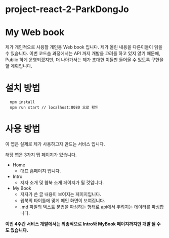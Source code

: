 # project-react-2-ParkDongJo

# My Web book
제가 개인적으로 사용할 개인용 Web book 입니다. 제가 올린 내용을 다른이들이 읽을 수 있습니다.
이번 코드숨 과정에서는 API 까지 개발을 고려를 하고 있지 않기 때문에, Public 하게 운영되겠지만,
더 나아가서는 제가 초대한 이들만 들어올 수 있도록 구현을 할 계획입니다.

# 설치 방법
```
  npm install
  npm run start // localhost:8080 으로 확인
```

# 사용 방법

이 앱은 실제로 제가 사용하고자 만드는 서비스 입니다.

해당 앱은 3가지 탭 페이지가 있습니다.

- Home 
  - 대표 홈페이지 입니다.
- Intro
  - 저자 소개 및 웹북 소개 페이지가 될 것입니다.
- My Book
  - 저자가 쓴 글 내용이 보여지는 페이지입니다.
  - 웹북의 타이틀에 맞게 메인 화면이 보여집니다.
  - .md 파일의 텍스트 문법을 파싱하는 형태로 api에서 뿌려지는 데이터를 파싱합니다.

 **이번 4주간 서비스 개발에서는 최종적으로 Intro와 MyBook 페이지까지만 개발 될 수도 있습니다.**
 
